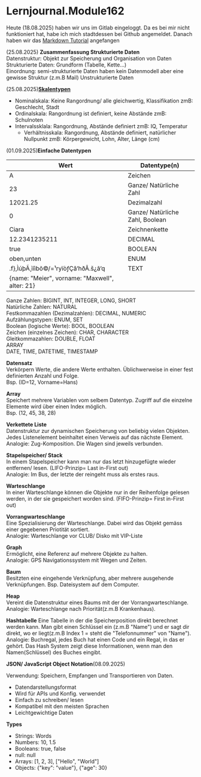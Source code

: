 # Lernjournal.Module162

Heute (18.08.2025) haben wir uns im Gitlab eingeloggt. Da es bei mir nicht funktioniert hat, habe ich mich stadtdessen bei Github angemeldet.
Danach haben wir das [Markdown Tutorial](https://www.markdowntutorial.com/de/lesson/1/) angefangen


(25.08.2025) **Zusammenfassung Strukturierte Daten**    
Datenstruktur: Objekt zur Speicherung und Organisation von Daten  
Strukturierte Daten: Grundform (Tabelle, Kette...)  
Einordnung: semi-strukturierte Daten haben kein Datenmodell aber eine gewisse Struktur (z.m.B Mail)
Unstrukturierte Daten 

(25.08.2025)[**Skalentypen**](https://gitlab.com/ch-tbz-it/Stud/m162/-/raw/main/Daten_Formate/images/Skalenniveaus.jpg)
* Nominalskala: Keine Rangordnung/ alle gleichwertig, Klassifikation
  zmB: Geschlecht, Stadt     
* Ordinalskala: Rangordnung ist definiert, keine Abstände
  zmB: Schulnoten   
* Intervalssklala: Rangordnung, Abstände definiert
  zmB: IQ, Temperatur
  * Verhältnisskala: Rangordnung, Abstände definiert, natürlicher Nullpunkt
  zmB: Körpergewicht, Lohn, Alter, Länge (cm)    


(01.09.2025)**Einfache Datentypen**   

| Wert                                           | Datentype(n) |
| ---------------------------------------------- | ------------ |
| A                                              | Zeichen                         |
| 23                                             | Ganze/ Natürliche Zahl          |
| 12021.25                                       | Dezimalzahl                     |
| 0                                              | Ganze/ Natürliche Zahl, Boolean |
| Ciara                                          | Zeichnenkette                   |
| 12.2341235211                                  | DECIMAL                         |
| true                                           | BOOLEAN                         |
| oben,unten                                     | ENUM                            |
| .f},ÌúþÃ¸ìîìbõ©/=¹ryïòƒÇâ‘hðÂ.š¿ã‘q            | TEXT                            |
| {name: "Meier", vorname: "Maxwell", alter: 21} |                                 |


Ganze Zahlen: BIGINT, INT, INTEGER, LONG, SHORT   
Natürliche Zahlen: NATURAL   
Festkommazahlen (Dezimalzahlen): DECIMAL, NUMERIC   
Aufzählungstypen: ENUM, SET   
Boolean (logische Werte): BOOL, BOOLEAN   
Zeichen (einzelnes Zeichen): CHAR, CHARACTER   
Gleitkommazahlen: DOUBLE, FLOAT   
ARRAY   
DATE, TIME, DATETIME, TIMESTAMP   


**Datensatz**   
Verkörpern Werte, die andere Werte enthalten. Üblichwerweise in einer fest definierten Anzahl und Folge.   
Bsp. (ID=12, Vorname=Hans)

**Array**   
Speichert mehrere Variablen vom selbem Datentyp. Zugriff auf die einzelne Elemente wird über einen Index möglich.   
Bsp. (12, 45, 38, 28)

**Verkettete Liste**   
Datenstruktur zur dynamischen Speicherung von beliebig vielen Objekten. Jedes Listenelement beinhaltet einen Verweis auf das nächste Element.   
Analogie: Zug-Komposition. Die Wagen sind jeweils verbunden.

**Stapelspeicher/ Stack**   
In einem Stapelspeicher kann man nur das letzt hinzugefügte wieder entfernen/ lesen. (LIFO-Prinzip= Last in-First out)   
Analogie: Im Bus, der letzte der reingeht muss als erstes raus.

**Warteschlange**   
In einer Warteschlange können die Objekte nur in der Reihenfolge gelesen werden, in der sie gespeichert worden sind. (FIFO-Prinzip= First in-First out)    

**Vorrangwarteschlange**   
Eine Spezialisierung der Warteschlange. Dabei wird das Objekt gemäss einer gegebenen Priotität sortiert.   
Analogie: Warteschlange vor CLUB/ Disko mit VIP-Liste

**Graph**   
Ermöglicht, eine Referenz auf mehrere Objekte zu halten.   
Analogie: GPS Navigationssystem mit Wegen und Zeiten.

**Baum**   
Besitzten eine eingehende Verknüpfung, aber mehrere ausgehende Verknüpfungen.
Bsp. Dateisystem auf dem Computer.

**Heap**   
Vereint die Datenstruktur eines Baums mit der der Vorrangwarteschlange.    
Analogie: Warteschlange nach Priorität(z.m.B Krankenhaus).

**Hashtabelle**
Eine Tabelle in der die Speicherposition direkt berechnet werden kann. Man gibt einen Schlüssel ein (z.m.B "Name") und er sagt dir direkt, wo er liegt(z.m.B Index 1 = steht die "Telefonnummer" von "Name").   
Analogie: Buchregal, jedes Buch hat einen Code und ein Regal, in das er gehört. Das Hash System zeigt diese Informationen, wenn man den Namen(Schlüssel) des Buches eingibt.


**JSON/ JavaScript Object Notation**(08.09.2025)  

Verwendung: Speichern, Empfangen und Transportieren von Daten. 

   * Datendarstellungsformat    
   * Wird für APIs und Konfig. verwendet
   * Einfach zu schreiben/ lesen
   * Kompatibel mit den meisten Sprachen
   * Leichtgewichtige Daten

**Types**   
 * Strings: Words
 * Numbers: 10, 1.5
 * Booleans: true, false
 * null: null
 * Arrays: [1, 2, 3], ["Hello", "World"]
 * Objects: {"key": "value"}, {"age": 30}
